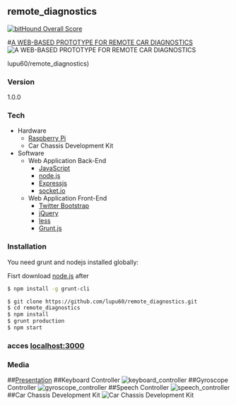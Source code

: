 ## remote_diagnostics
[![bitHound Overall Score](https://www.bithound.io/github/lupu60/remote_diagnostics/badges/score.svg)](https://www.bithound.io/github/lupu60/remote_diagnostics)

#[A WEB-BASED PROTOTYPE FOR REMOTE CAR DIAGNOSTICS]
![A WEB-BASED PROTOTYPE FOR REMOTE CAR DIAGNOSTICS](http://i.imgur.com/N42rxH4.jpg)

lupu60/remote_diagnostics)

### Version
1.0.0

### Tech

* Hardware
    * [Raspberry Pi]
    * Car Chassis Development Kit
* Software
    * Web Application Back-End
        * [JavaScript]
        * [node.js]
        * [Expressjs]
        * [socket.io]
    * Web Application Front-End
        * [Twitter Bootstrap]
        * [jQuery]
        * [less]
        * [Grunt.js]



### Installation

You need grunt and nodejs installed globally:

Fisrt download [node.js] after
```sh
$ npm install -g grunt-cli
```

```sh
$ git clone https://github.com/lupu60/remote_diagnostics.git
$ cd remote_diagnostics
$ npm install
$ grunt production
$ npm start
```
### acces [localhost:3000]

### Media
##[Presentation]
##Keyboard Controller
![keyboard_controller](http://i.imgur.com/CqawzLL.jpg)
##Gyroscope Controller
![gyroscope_controller](http://i.imgur.com/0iHm1tT.jpg)
##Speech Controller
![speech_controller](http://i.imgur.com/kVoMKjd.jpg)
##Car Chassis Development Kit
![Car Chassis Development Kit](http://i.imgur.com/huWFeCx.jpg)

[A WEB-BASED PROTOTYPE FOR REMOTE CAR DIAGNOSTICS]:http://lupu60.github.io/remote_diagnostics/slides.html#/
[Presentation]:http://lupu60.github.io/remote_diagnostics/slides.html#/
[localhost:3000]:https://localhost:3000
[Raspberry Pi]:https://www.raspberrypi.org/
[JavaScript]:http://ro.wikipedia.org/wiki/JavaScript
[node.js]:https://nodejs.org/
[Expressjs]:http://expressjs.com/
[socket.io]:http://socket.io/
[Twitter Bootstrap]:http://twitter.github.com/bootstrap/
[jQuery]:http://jquery.com
[less]:http://lesscss.org/
[Grunt.js]:http://gruntjs.com/
